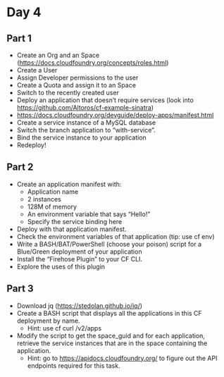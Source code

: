 # Day 4

## Part 1

* Create an Org and an Space (https://docs.cloudfoundry.org/concepts/roles.html)
* Create a User
* Assign Developer permissions to the user
* Create a Quota and assign it to an Space
* Switch to the recently created user
* Deploy an application that doesn’t require services (look into https://github.com/Altoros/cf-example-sinatra)
* https://docs.cloudfoundry.org/devguide/deploy-apps/manifest.html
* Create a service instance of a MySQL database
* Switch the branch application to “with-service”.
* Bind the service instance to your application
* Redeploy!

## Part 2

* Create an application manifest with:
  * Application name
  * 2 instances
  * 128M of memory
  * An environment variable that says “Hello!”
  * Specify the service binding here
* Deploy with that application manifest.
* Check the environment variables of that application (tip: use cf env)
* Write a BASH/BAT/PowerShell (choose your poison) script for a Blue/Green deployment of your application
* Install the “Firehose Plugin” to your CF CLI.
* Explore the uses of this plugin

## Part 3

* Download jq (https://stedolan.github.io/jq/)
* Create a BASH script that displays all the applications in this CF deployment by name.
  * Hint: use cf curl /v2/apps
* Modify the script to get the space_guid and for each application, retrieve the service instances that are in the space containing the application.
  * Hint: go to https://apidocs.cloudfoundry.org/ to figure out the API endpoints required for this task.
